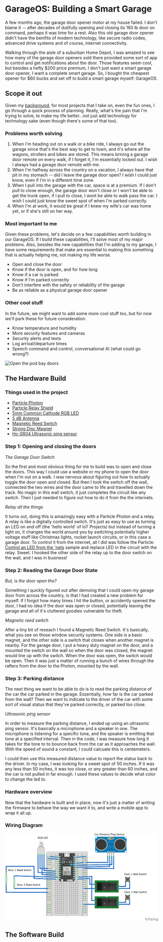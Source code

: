 # GarageOS: Building a Smart Garage

A few months ago, the garage door opener motor at my house failed. I don't blame it -- after decades of dutifully opening and closing its 160 lb door on command, perhaps it was time for a rest. Also this old garage door opener didn't have the benifits of modern technology, like secure radio codes, advanced drive systems and of course, internet connectivity.

Walking through the aisle of a suburban Home Depot, I was amazed to see how many of the garage door openers sold there provided some sort of app to control and get notifications about the door. Those features seem cool, but besides a hefty $200 price premium, I don't just want a smart garage door opener, I want a complete smart garage. So, I bought the cheapest opener for $60 bucks and set off to build a smart garage myself: GarageOS.

## Scope it out
Given my [background](http://dwcares.com/2013/08/19/slide-deck-framing/), for most projects that I take on, even the fun ones, I go through a quick process of planning. Really, what's the pain that I'm trying to solve, to make my life better...not just add technology for technology sake (even though there's some of that too).

### Problems worth solving
1. When I'm heading out on a walk or a bike ride, I always go out the garage since that's the best way to get to town, and it's where all the wagons, strollers and bikes are stored. This means brining a garage door remote on every walk, if I forget it, I'm essentially locked out. I wish I always had a garage door remote with me.
2. When I'm halfway across the country on a vacation, I always have that pit in my stomach -- did I leave the garage door open? I wish I could just know, even if I'm in a different time zone.
3. When I pull into the garage with the car, space is at a premium. If I don't pull to close enough, the garage door won't close or I won't be able to get the trunk open, if I pull to close, I wont be able to walk pass the car. I wish I could just know the sweet spot of when I'm parked correctly.
4. When I'm at work, it would be great if I knew my wife's car was home yet, or if she's still on her way.

### Most important to me
Given these problems, let's decide on a few capabilities worth building in our GarageOS. If I build these capabilities, I'll solve most of my major problems. Also, besides the new capabilities that I'm adding to my garage, I have some requirements that make are essential to making this something that is actually helping me, not making my life worse.
* Open and close the door
* Know if the door is open, and for how long
* Know if a car is parked
* Know if I'm parked correctly
* Don't interfere with the safety or reliablilty of the garage
* Be as reliable as a physical garage door opener

### Other cool stuff
In the future, we might want to add some more cool stuff too, but for now we'll park these for future consideration. 
* Know temperature and humidity
* More security features and cameras
* Security alerts and texts
* Log arrival/departure times
* Speech command and control, conversational AI (what could go wrong?)

![Open the pod bay doors](https://media.giphy.com/media/3o7qDJw6t5ss2FLr32/giphy.gif)

## The Hardware Build

### Things used in the project
* [Particle Photon](https://store.particle.io/collections/photon)
* [Particle Relay Shield](https://store.particle.io/collections/shields-and-kits)
* [5mm Common Cathode RGB LED](http://www.amazon.com/microtivity-IL612-Diffused-Controllable-Common/dp/B006S21SQO/ref=sr_1_1?s=industrial&ie=UTF8&qid=1464707436&sr=1-1&keywords=5mm+rgb+led)
* [5 dB Antenna](http://www.amazon.com/Wi-fi-Antenna-RP-SMA-Antennas-Cables/dp/B00A4I3AGE?ie=UTF8&psc=1&redirect=true&ref_=oh_aui_detailpage_o06_s00)
* [Magnetic Reed Switch](http://www.amazon.com/Directed-Electronics-8601-Magnetic-Switch/dp/B0009SUF08?ie=UTF8&psc=1&redirect=true&ref_=oh_aui_detailpage_o03_s00)
* [Strong Disc Magnet](http://www.amazon.com/Industrial-Grade-10E794-Magnet-Ceramic/dp/B007OXE56G/ref=sr_1_2?s=industrial&ie=UTF8&qid=1464707385&sr=1-2&keywords=magnet)
* [Hc-SR04 Ultrasonic ping sensor](http://www.amazon.com/Mihappy-Ultrasonic-Distance-Measuring-Transducer/dp/B00IJWZTI4?ie=UTF8&psc=1&redirect=true&ref_=oh_aui_detailpage_o08_s00)

### Step 1: Opening and closing the doors


*The Garage Door Switch*

So the first and most obvious thing for me to build was to open and close the doors. This way I could use a website or my phone to open the door when I'm out on a walk. I was nervous about figuring out how to actually toggle the door open and closed. But then I took the switch off the wall, connected the two wires and the door came to life and travelled down the track. No magic in this wall switch, it just completes the circuit like any switch. Then I just needed to figure out how to do it from the the internets.

*Relay all the things*

 It turns out, doing this is amazingly easy with a Particle Photon and a relay. A relay is like a digitally controlled switch. It's just as easy to use as turning an LED on and off (the 'hello world' of IoT Projects) but instead of turning a light on, it changes the world around you by switching potentially higher voltage stuff like Christmas lights, rocket launch circuits, or in this case a garage door. To control it from the internet, all I did was follow the Particle: [Control an LED from the 'nets](https://docs.particle.io/guide/getting-started/examples/photon/#control-leds-over-the-39-net) sample and replace LED in the circuit with the relay. Sweet. I hooked the other side of the relay up to the door switch on the wall, and I was in business!
 
 ### Step 2: Reading the Garage Door State
 
 *But, is the door open tho?*
 
 Something I quickly figured out after demoing that I could open my garage door from across the country, is that I had created a new problem for myself. If I forgot how many times I hit the button, or accidently opened the door, I had no idea if the door was open or closed, potentially leaving the garage and all of it's cluttered goodies vulnerable for theft.
 
 *Magnetic reed switch*
 
 After a tiny bit of reseach I found a Magnetic Reed Switch. It's basically, what you see on those window security systems. One side is a basic magnet, and the other side is a switch that closes when another magnet is nearby. For the garage door, I put a heavy duty magnet on the door, and a mounted the switch on the wall so when the door was closed, the magnet would line up with the switch. When the door was open, the switch would be open. Then it was just a matter of running a bunch of wires through the rafters from the door to the Photon, mounted by the wall.
 
 ### Step 3: Parking distance
The next thing we want to be able to do is to read the parking distance of the car the car parked in the garage. Essentially, how far is the car parked from the wall? Then we want to indicate to the driver of the car with some sort of visual status that they've parked correctly, or parked too close.

*Ultrasonic ping sensor* 

In order to measure the parking distance, I ended up using an ultrasonic ping sensor. It's basically a microphone and a speaker in one. The microphone is listening for a specific tone, and the speaker is emitting that tone at a specified interval. Then in the code, I was measure how long it takes for the tone to to bounce back from the car as it approaches the wall. With the speed of sound a constant, I could calcuate this is centemeters. 

I could then use this measured distance value to report the status back to the driver. In my case, I was looking for a sweet spot of 50 inches. If it was any less than 50 inches, it was too close, or any greater than 60 inches, and the car is not pulled in far enough. I used these values to decide what color to change the led to. 

### Hardware overview

Now that the hardware is built and in place, now it's just a matter of writing the firmware to behave the way we want it to, and write a mobile app to wrap it all up. 

### Wiring Diagram
![Wiring diagram](images/garageos-fritzing.png)

## The Software Build
